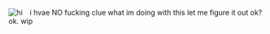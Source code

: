 ![hi](https://komarev.com/ghpvc/?username=roaringknight)⠀
i hvae NO fucking clue what im doing with this let me figure it out ok?ok. wip
